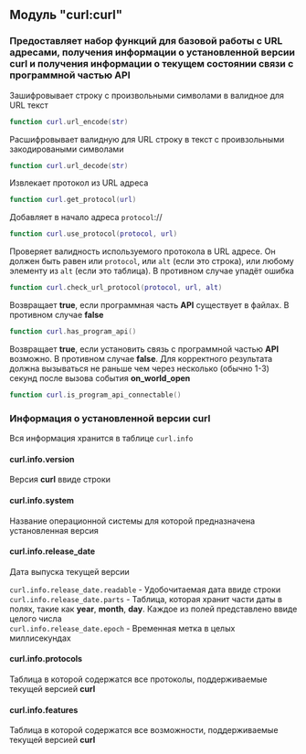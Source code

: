 ## Модуль "curl:curl"

### Предоставляет набор функций для базовой работы с URL адресами, получения информации о установленной версии **curl** и получения информации о текущем состоянии связи с программной частью **API**

Зашифровывает строку с произвольными символами в валидное для URL текст
```lua
function curl.url_encode(str)
```

Расшифровывает валидную для URL строку в текст с проивзольными закодироваными символами
```lua
function curl.url_decode(str)
```

Извлекает протокол из URL адреса
```lua
function curl.get_protocol(url)
```

Добавляет в начало адреса `protocol`:// 
```lua
function curl.use_protocol(protocol, url)
```

Проверяет валидность используемого протокола в URL адресе. Он должен быть равен или `protocol`, или `alt` (если это строка), или любому элементу из `alt` (если это таблица). В противном случае упадёт ошибка
```lua
function curl.check_url_protocol(protocol, url, alt)
```

Возвращает **true**, если программная часть **API** существует в файлах. В противном случае **false**
```lua
function curl.has_program_api()
```

Возвращает **true**, если установить связь с программной частью **API** возможно. В противном случае **false**. Для корректного результата должна вызываться не раньше чем через несколько (обычно 1-3) секунд после вызова события **on_world_open**
```lua
function curl.is_program_api_connectable()
```

### Информация о установленной версии **curl**

Вся информация хранится в таблице `curl.info`

#### curl.info.version
Версия **curl** ввиде строки

#### curl.info.system
Название операционной системы для которой предназначена установленная версия

#### curl.info.release_date
Дата выпуска текущей версии

`curl.info.release_date.readable` - Удобочитаемая дата ввиде строки  
`curl.info.release_date.parts` - Таблица, которая хранит части даты в полях, такие как **year**, **month**, **day**. Каждое из полей представлено ввиде целого числа  
`curl.info.release_date.epoch` - Временная метка в целых миллисекундах  

#### curl.info.protocols
Таблица в которой содержатся все протоколы, поддерживаемые текущей версией **curl**

#### curl.info.features
Таблица в которой содержатся все возможности, поддерживаемые текущей версией **curl**
